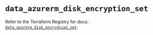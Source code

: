 # `data_azurerm_disk_encryption_set`

Refer to the Terraform Registry for docs: [`data_azurerm_disk_encryption_set`](https://registry.terraform.io/providers/hashicorp/azurerm/4.1.0/docs/data-sources/disk_encryption_set).
